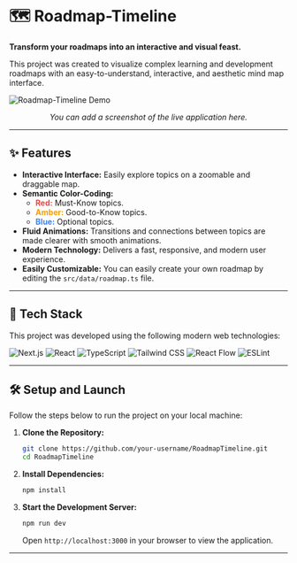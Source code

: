 # 🗺️ Roadmap-Timeline

**Transform your roadmaps into an interactive and visual feast.**

This project was created to visualize complex learning and development roadmaps with an easy-to-understand, interactive, and aesthetic mind map interface.

![Roadmap-Timeline Demo](https://roadmap-timeline.vercel.app)  
*<p align="center">You can add a screenshot of the live application here.</p>*

---

## ✨ Features

- **Interactive Interface:** Easily explore topics on a zoomable and draggable map.
- **Semantic Color-Coding:**
  - <span style="color:#ef4444">**Red:**</span> Must-Know topics.
  - <span style="color:#f59e0b">**Amber:**</span> Good-to-Know topics.
  - <span style="color:#3b82f6">**Blue:**</span> Optional topics.
- **Fluid Animations:** Transitions and connections between topics are made clearer with smooth animations.
- **Modern Technology:** Delivers a fast, responsive, and modern user experience.
- **Easily Customizable:** You can easily create your own roadmap by editing the `src/data/roadmap.ts` file.

---

## 🚀 Tech Stack

This project was developed using the following modern web technologies:

![Next.js](https://img.shields.io/badge/next.js-000000?style=for-the-badge&logo=nextdotjs&logoColor=white)
![React](https://img.shields.io/badge/React-20232A?style=for-the-badge&logo=react&logoColor=61DAFB)
![TypeScript](https://img.shields.io/badge/TypeScript-007ACC?style=for-the-badge&logo=typescript&logoColor=white)
![Tailwind CSS](https://img.shields.io/badge/Tailwind_CSS-38B2AC?style=for-the-badge&logo=tailwind-css&logoColor=white)
![React Flow](https://img.shields.io/badge/React_Flow-0072E3?style=for-the-badge&logo=react&logoColor=white)
![ESLint](https://img.shields.io/badge/ESLint-4B32C3?style=for-the-badge&logo=eslint&logoColor=white)

---

## 🛠️ Setup and Launch

Follow the steps below to run the project on your local machine:

1. **Clone the Repository:**
   ```bash
   git clone https://github.com/your-username/RoadmapTimeline.git
   cd RoadmapTimeline
   ```

2. **Install Dependencies:**
   ```bash
   npm install
   ```

3. **Start the Development Server:**
   ```bash
   npm run dev
   ```

   Open `http://localhost:3000` in your browser to view the application.

---


